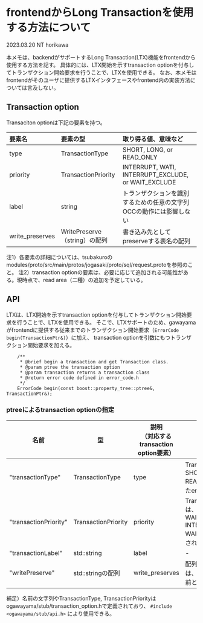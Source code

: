 # frontendからLong Transactionを使用する方法について
2023.03.20
NT horikawa

本メモは、backendがサポートするLong Transaction(LTX)機能をfrontendから使用する方法を記す。
具体的には、LTX開始を示すtransaction optionを付与してトランザクション開始要求を行うことで、LTXを使用できる。
なお、本メモはfrontendがそのユーザに提供するLTXインタフェースやfrontend内の実装方法については言及しない。

## Transaction option
Transaciton optionは下記の要素を持つ。

| 要素名 | 要素の型 | 取り得る値、意味など |
| :--- | :--- | :--- |
| type | TransactionType | SHORT, LONG, or READ_ONLY |
| priority | TransactionPriority | INTERRUPT, WATI, INTERRUPT_EXCLUDE, or WAIT_EXCLUDE |
| label | string | トランザクションを識別するための任意の文字列 <br> OCCの動作には影響しない |
| write_preserves | WritePreserve（string）の配列 | 書き込み先としてpreserveする表名の配列 |

注1）各要素の詳細については、tsubakuroのmodules/proto/src/main/protos/jogasaki/proto/sql/request.protoを参照のこと。
注2）transaction optionの要素は、必要に応じて追加される可能性がある。現時点で、read area（二種）の追加を予定している。

## API
LTXは、LTX開始を示すtransaction optionを付与してトランザクション開始要求を行うことで、LTXを使用できる。
そこで、LTXサポートのため、gawayamaがfrontendに提供する従来までのトランザクション開始要求（`ErrorCode begin(TransactionPtr&)`）に加え、
transaction optionを引数にもつトランザクション開始要求を加える。

```
    /**
     * @brief begin a transaction and get Transaction class.
     * @param ptree the transaction option
     * @param transaction returns a transaction class
     * @return error code defined in error_code.h
     */
    ErrorCode begin(const boost::property_tree::ptree&, TransactionPtr&);
```

### ptreeによるtransaction optionの指定

| 名前 | 型 | 説明 <br> （対応するtransaction option要素） | 備考 |
|----|----|----|----|
| "transactionType"     | TransactionType | type | TransactionTypeは、SHORT, LONG, READ_ONLYが定義されたenum |
| "transactionPriority" | TransactionPriority | priority | TransactionPriorityは、INTERRUPT, WAIT, INTERRUPT_EXCLUDE, WAIT_EXCLUDEが定義されたenum |
| "transactionLabel"    | std::string | label | - |
| "writePreserve"       | std::stringの配列 | write_preserves | 配列要素は、"tableName"を名前とするstd::string |

補足）名前の文字列やTransactionType, TransactionPriorityはogawayama/stub/transaction_option.hで定義されており、 `#include <ogawayama/stub/api.h>` により使用できる。

